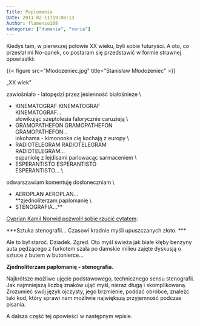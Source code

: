 ```yaml
---
Title: Paplomania
Date: 2011-02-11T19:08:13
Author: flamenco108
kategorie: ["dumania", "varia"]
---
```


Kiedyś tam, w pierwszej połowie XX wieku, byli sobie futuryści. A oto,
co przesłał mi No-qanek, co postaram się przedstawić w formie strawnej
opowiastki:


<!--
![](Mlodozeniec.jpg)

**Stanisław
Młodożeniec**  
-->

{{< figure src="Mlodozeniec.jpg" title="Stanisław Młodożeniec" >}}



„XX wiek”   
  
zawiośniało - latopędzi przez jesienność białośnieże \
- KINEMATOGRAF KINEMATOGRAF \
KINEMATOGRAF... \
słowikując szeptolesia falorycznie caruzieją \
- GRAMOPATHEFON GRAMOPATHEFON \
GRAMOPATHEFON... \
iokohama - kimonooka cię kochają z europy \
- RADIOTELEGRAM RADIOTELEGRAM \
RADIOTELEGRAM... \
espaniolę z lejdisami parlowacąc sarmaceniem \
- ESPERANTISTO ESPERANTISTO \
ESPERANTISTO... \
  
odwarszawiam komentuję dosłoneczniam \
- AEROPLAN AEROPLAN... \
**zjednoliterzam paplomanię \
- STENOGRAFIA...** 

[Cyprian Kamil Norwid pozwolił sobie rzucić cytatem](http://pl.wikisource.org/wiki/Zwolon): 

***Sztuka stenografii... Czasowi kradnie myśli upuszczanych złoto. ***
  
Ale to był staroć. Dziadek. Zgred. Oto myśl świeża jak białe kłęby
benzyny auta pędzącego z furkotem szala po damskie milieu zajęte
dyskusją o sztuce z butem w butonierce...

**Zjednoliterzam paplomanię - stenografia.**

Najkrótsze możliwe ujęcie podstawowego, technicznego sensu stenografii.
Jak najmniejszą liczbą znaków ująć myśl, nieraz długą i skomplikowaną.
Zrozumieć swój język ojczysty, jego brzmienie, poddać obróbce, znaleźć
taki kod, który sprawi nam możliwie największą przyjemność podczas
pisania.

A dalsza część tej opowieści w następnym wpisie.
